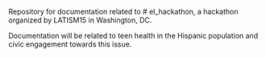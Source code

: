 Repository for documentation related to # el_hackathon, a hackathon organized by LATISM15 in Washington, DC. 

Documentation will be related to teen health in the Hispanic population and civic engagement towards this issue. 

